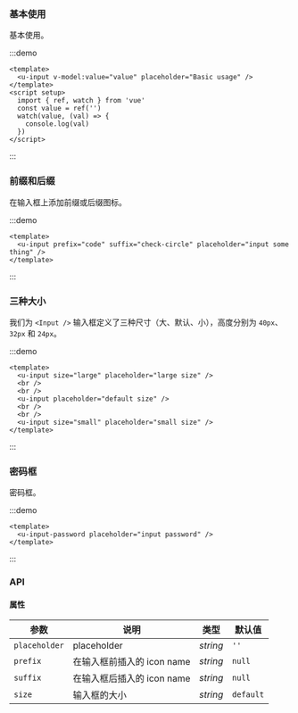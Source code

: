 ### 基本使用

基本使用。

:::demo

```vue
<template>
  <u-input v-model:value="value" placeholder="Basic usage" />
</template>
<script setup>
  import { ref, watch } from 'vue'
  const value = ref('')
  watch(value, (val) => {
    console.log(val)
  })
</script>
```

:::

### 前缀和后缀

在输入框上添加前缀或后缀图标。

:::demo

```vue
<template>
  <u-input prefix="code" suffix="check-circle" placeholder="input some thing" />
</template>
```

:::

### 三种大小

我们为 `<Input />` 输入框定义了三种尺寸（大、默认、小），高度分别为 `40px`、`32px` 和 `24px`。

:::demo

```vue
<template>
  <u-input size="large" placeholder="large size" />
  <br />
  <br />
  <u-input placeholder="default size" />
  <br />
  <br />
  <u-input size="small" placeholder="small size" />
</template>
```

:::

### 密码框

密码框。

:::demo

```vue
<template>
  <u-input-password placeholder="input password" />
</template>
```

:::

### API

#### 属性

| 参数          | 说明                       | 类型     | 默认值    |
| ------------- | -------------------------- | -------- | --------- |
| `placeholder` | placeholder                | _string_ | `''`      |
| `prefix`      | 在输入框前插入的 icon name | _string_ | `null`    |
| `suffix`      | 在输入框后插入的 icon name | _string_ | `null`    |
| `size`        | 输入框的大小               | _string_ | `default` |
